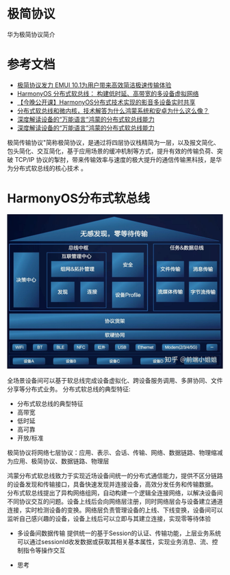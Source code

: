 # 极简协议

华为极简协议简介

# 参考文档
* [极简协议发力 EMUI 10.1为用户带来高效简洁极速传输体验](https://cloud.tencent.com/developer/news/607166)
* [HarmonyOS 分布式软总线： 构建低时延、高带宽的多设备虚拟网络](https://ost.51cto.com/posts/825)
* [【今晚公开课】HarmonyOS分布式技术实现的影音多设备实时共享](https://ost.51cto.com/posts/2198)
* [分布式软总线和微内核，技术解答为什么鸿蒙系统和安卓为什么这么像？](https://zhuanlan.zhihu.com/p/400755201)
* [深度解读设备的“万能语言”鸿蒙的分布式软总线能力](https://bbs.huaweicloud.com/blogs/detail/239194)
* [深度解读设备的“万能语言”鸿蒙的分布式软总线能力](https://bbs.huaweicloud.com/blogs/detail/239194)

极简传输协议"简称极简协议，是通过将四层协议栈精简为一层，以及报文简化、包头简化、交互简化，基于应用场景的缓冲机制等方式，提升有效的传输负荷、突破 TCP/IP 协议的掣肘，带来传输效率与速度的极大提升的通信传输黑科技，是华为分布式软总线的核心技术 。

# HarmonyOS分布式软总线

![0002_分布式软总线架构.jpg](images/0002_分布式软总线架构.jpg)

全场景设备间可以基于软总线完成设备虚拟化、跨设备服务调用、多屏协同、文件分享等分布式业务。 
分布式软总线的典型特征:   
* 分布式软总线的典型特征
* 高带宽
* 低时延
* 高可靠
* 开放/标准

极简协议将网络七层协议：应用、表示、会话、传输、网络、数据链路、物理缩减为应用、极简协议、数据链路、物理层


鸿蒙分布式软总线致力于实现近场设备间统一的分布式通信能力，提供不区分链路的设备发现和传输接口，具备快速发现并连接设备，高效分发任务和传输数据。
分布式软总线提出了异构网络组网，自动构建一个逻辑全连接网络，以解决设备间不同协议交互的问题。设备上线后会向网络层注册，同时网络层会与设备建立通道连接，实时检测设备的变换。网络层负责管理设备的上线、下线变换，设备间可以监听自己感兴趣的设备，设备上线后可以立即与其建立连接，实现零等待体验

* 多设备间数据传输 
  提供统一的基于Session的认证、传输功能，上层业务系统可以通过sessionId收发数据或获取其相关基本属性，实现业务消息、流、控制指令等操作交互

* 思考
